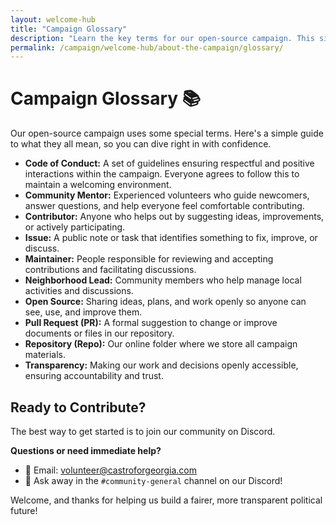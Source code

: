 ```yaml
---
layout: welcome-hub
title: "Campaign Glossary"
description: "Learn the key terms for our open-source campaign. This simple guide will help you understand how we work together on Discord and GitHub."
permalink: /campaign/welcome-hub/about-the-campaign/glossary/
---
```


# Campaign Glossary 📚

Our open-source campaign uses some special terms. Here's a simple guide to what they all mean, so you can dive right in with confidence.

* **Code of Conduct:** A set of guidelines ensuring respectful and positive interactions within the campaign. Everyone agrees to follow this to maintain a welcoming environment.
* **Community Mentor:** Experienced volunteers who guide newcomers, answer questions, and help everyone feel comfortable contributing.
* **Contributor:** Anyone who helps out by suggesting ideas, improvements, or actively participating.
* **Issue:** A public note or task that identifies something to fix, improve, or discuss.
* **Maintainer:** People responsible for reviewing and accepting contributions and facilitating discussions.
* **Neighborhood Lead:** Community members who help manage local activities and discussions.
* **Open Source:** Sharing ideas, plans, and work openly so anyone can see, use, and improve them.
* **Pull Request (PR):** A formal suggestion to change or improve documents or files in our repository.
* **Repository (Repo):** Our online folder where we store all campaign materials.
* **Transparency:** Making our work and decisions openly accessible, ensuring accountability and trust.

## Ready to Contribute?

The best way to get started is to join our community on Discord.

**Questions or need immediate help?**
* 📧 Email: [volunteer@castroforgeorgia.com](mailto:volunteer@castroforgeorgia.com)
* 💬 Ask away in the `#community-general` channel on our Discord!

Welcome, and thanks for helping us build a fairer, more transparent political future!
